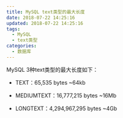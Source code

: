 ```yaml
---
title: MySQL text类型的最大长度
date: 2018-07-22 14:25:16
updated: 2018-07-22 14:25:16
tags:
  - MySQL
  - text类型
categories: 
  - 数据库
---
```


MySQL 3种text类型的最大长度如下：
- TEXT：65,535 bytes ~64kb

- MEDIUMTEXT：16,777,215 bytes ~16Mb

- LONGTEXT：4,294,967,295 bytes ~4Gb

<!-- more -->